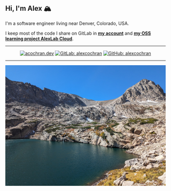 ## Hi, I'm Alex 🏔️

I'm a software engineer living near Denver, Colorado, USA.

I keep most of the code I share on GitLab in **[my account](https://gitlab.com/alexcochran)** and **[my OSS learning project AlexLab Cloud](https://gitlab.com/alexlab-cloud)**.

---

<div align="center">

[![acochran.dev][badges.personal-website]](https://acochran.dev)
[![GitLab: alexcochran][badges.gitlab.alexlab-cloud]](https://gitlab.com/alexlab-cloud)
[![GitHub: alexcochran][badges.github.alexcochran]](https://github.com/alexcochran)

</div>

---

![Blue Lake and Mt. Toll](assets/images/blue-lake.jpg)

<!-- Badges -->
[badges.personal-website]: https://img.shields.io/badge/acochran.dev-blue?style=for-the-badge&color=%23470ff4
[badges.gitlab.alexlab-cloud]: https://img.shields.io/badge/GitLab%3A%20AlexLab%20Cloud-%23554488?logo=gitlab&style=for-the-badge
[badges.github.alexcochran]: https://img.shields.io/badge/GitHub%3A%20alexcochran-%23000000?logo=github&style=for-the-badge
